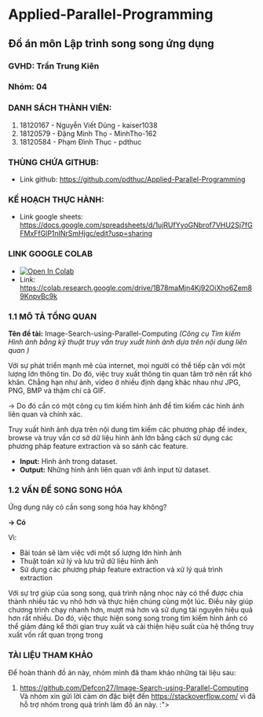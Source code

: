 # Applied-Parallel-Programming

## Đồ án môn Lập trình song song ứng dụng
### GVHD: Trần Trung Kiên
### Nhóm: 04
### DANH SÁCH THÀNH VIÊN:
  1. 18120167 - Nguyễn Viết Dũng - kaiser1038
  2. 18120579 - Đặng Minh Thọ - MinhTho-162
  3. 18120584 - Phạm Đình Thục - pdthuc

### THÙNG CHỨA GITHUB:
- Link github: https://github.com/pdthuc/Applied-Parallel-Programming

### KẾ HOẠCH THỰC HÀNH:
- Link google sheets: https://docs.google.com/spreadsheets/d/1ujRUfYyoGNbrof7VHU2Sj7fGFMxFfGlP1nINrSmHjgc/edit?usp=sharing

### LINK GOOGLE COLAB 
- [![Open In Colab](https://colab.research.google.com/assets/colab-badge.svg)](https://colab.research.google.com/drive/1B78maMjn4Kj92OiXho6Zem89KnpvBc9k)
- Link: https://colab.research.google.com/drive/1B78maMjn4Kj92OiXho6Zem89KnpvBc9k

### **1.1 MÔ TẢ TỔNG QUAN**
**Tên đề tài:** 
Image-Search-using-Parallel-Computing
*(Công cụ Tìm kiếm Hình ảnh bằng kỹ thuật truy vấn truy xuất hình ảnh dựa trên nội dung liên quan )*

Với sự phát triển mạnh mẽ của internet, mọi người có thể tiếp cận với một lượng lớn thông tin. Do đó, việc truy xuất thông tin quan tâm trở nên rất khó khăn.
Chẳng hạn như ảnh, video ở nhiều định dạng khác nhau như JPG, PNG, BMP và thậm chí cả GIF. 

-> Do đó cần có một công cụ tìm kiếm hình ảnh để tìm kiếm các hình ảnh liên quan và chính xác.

Truy xuất hình ảnh dựa trên nội dung tìm kiếm các phương pháp để index, browse và truy vấn cơ sở dữ liệu hình ảnh lớn bằng cách sử dụng các phương pháp feature extraction và so sánh các feature.

- **Input:** Hình ảnh trong dataset.
- **Output:** Những hình ảnh liên quan với ảnh input từ dataset.


### **1.2 VẤN ĐỀ SONG SONG HÓA**

Ứng dụng nảy có cần song song hóa hay không?

**-> Có**

 Vì:
- Bài toán sẽ làm việc với một số lượng lớn hình ảnh
- Thuật toán xử lý và lưu trữ dữ liệu hình ảnh
- Sử dụng các phương pháp feature extraction và xử lý quá trình extraction

Với sự trợ giúp của song song, quá trình nặng nhọc này có thể được chia thành nhiều tác vụ nhỏ hơn và thực hiện chúng cùng một lúc. Điều này giúp chương trình chạy nhanh hơn, mượt mà hơn và sử dụng tài nguyên hiệu quả hơn rất nhiều. Do đó, việc thực hiện song song trong tìm kiếm hình ảnh có thể giảm đáng kể thời gian truy xuất và cải thiện hiệu suất của hệ thống truy xuất vốn rất quan trọng trong 

### TÀI LIỆU THAM KHẢO
Để hoàn thành đồ án này, nhóm mình đã tham khảo những tài liệu sau:
1. https://github.com/Defcon27/Image-Search-using-Parallel-Computing
Và nhóm xin gửi lời cảm ơn đặc biệt đến https://stackoverflow.com/ vì đã hỗ trợ nhóm trong quá trình làm đồ án này. :">
